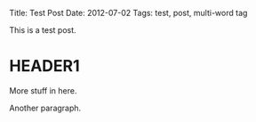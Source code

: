 Title: Test Post
Date: 2012-07-02
Tags: test, post, multi-word tag

This is a test post.

HEADER1
=======

More stuff in here.

Another paragraph.
